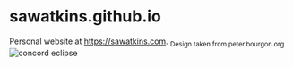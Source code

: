 # sawatkins.github.io
Personal website at https://sawatkins.com. <sub>Design taken from peter.bourgon.org</sub>  
![concord eclipse](/pics/concord8.jpg)
